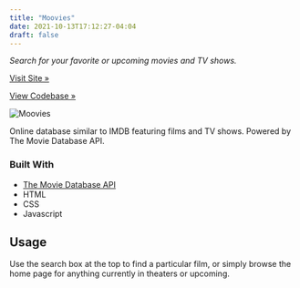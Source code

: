 ```yaml
---
title: "Moovies"
date: 2021-10-13T17:12:27-04:04
draft: false
---
```


*Search for your favorite or upcoming movies and TV shows.*

[Visit Site »](https://codingwithcarl-moovies.netlify.app/)  

[View Codebase »](https://github.com/codingwithcarl/moovies)

![Moovies](/images/moovies.png)

Online database similar to IMDB featuring films and TV shows. Powered by The Movie Database API.

### Built With

* [The Movie Database API](https://www.themoviedb.org/documentation/api?language=en-US)
* HTML
* CSS
* Javascript

<!-- USAGE EXAMPLES -->
## Usage

Use the search box at the top to find a particular film, or simply browse the home page for anything currently in theaters or upcoming. 
